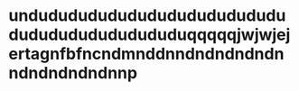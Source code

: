 # undudududududududududududududududududududududuqqqqqjwjwjejertagnfbfncndmnddnndndndndndnndndndndndnnp